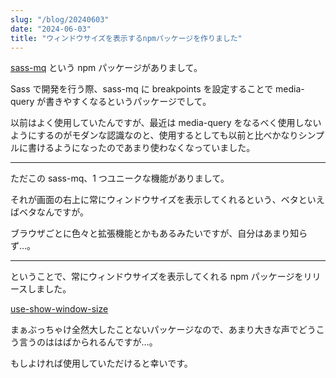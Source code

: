 ```yaml
---
slug: "/blog/20240603"
date: "2024-06-03"
title: "ウィンドウサイズを表示するnpmパッケージを作りました"
---
```


[sass-mq](https://www.npmjs.com/package/sass-mq) という npm パッケージがありまして。

Sass で開発を行う際、sass-mq に breakpoints を設定することで media-query が書きやすくなるというパッケージでして。

以前はよく使用していたんですが、最近は media-query をなるべく使用しないようにするのがモダンな認識なのと、使用するとしても以前と比べかなりシンプルに書けるようになったのであまり使わなくなっていました。

---

ただこの sass-mq、1 つユニークな機能がありまして。

それが画面の右上に常にウィンドウサイズを表示してくれるという、ベタといえばベタなんですが。

ブラウザごとに色々と拡張機能とかもあるみたいですが、自分はあまり知らず…。

---

ということで、常にウィンドウサイズを表示してくれる npm パッケージをリリースしました。

[use-show-window-size](https://www.npmjs.com/package/use-show-window-size)

まぁぶっちゃけ全然大したことないパッケージなので、あまり大きな声でどうこう言うのははばかられるんですが…。

もしよければ使用していただけると幸いです。
